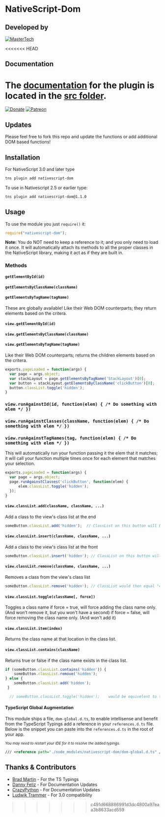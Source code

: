 # NativeScript-Dom


## Developed by
[![MasterTech](https://plugins.nativescript.rocks/i/mtns.png)](https://plugins.nativescript.rocks/mastertech-nstudio)



<<<<<<< HEAD
## Documentation
The [documentation](src/README.md) for the plugin is located in the [src folder](src).
=======
[![Donate](https://img.shields.io/badge/Donate-PayPal-brightgreen.svg?style=plastic)](https://www.paypal.com/cgi-bin/webscr?cmd=_donations&business=HN8DDMWVGBNQL&lc=US&item_name=Nathanael%20Anderson&item_number=nativescript%2ddom&no_note=1&no_shipping=1&currency_code=USD&bn=PP%2dDonationsBF%3ax%3aNonHosted)
[![Patreon](https://img.shields.io/badge/Pledge-Patreon-brightgreen.svg?style=plastic)](https://www.patreon.com/NathanaelA)

## Updates
Please feel free to fork this repo and update the functions or add additional DOM based functions!

## Installation 
For NativeScript 3.0 and later type

```bash
tns plugin add nativescript-dom  
```

To use in Nativescript 2.5 or earlier type:

```bash
tns plugin add nativescript-dom@1.1.0
```

## Usage
To use the  module you just `require()` it:

```js
require("nativescript-dom");
```

**Note:** You do NOT need to keep a reference to it; and you only need to load it once.
It will automatically attach its methods to all the proper classes in the NativeScript library, making it act as if they are built in.

### Methods

#### `getElementById(id)`
#### `getElementsByClassName(className)`
#### `getElementsByTagName(tagName)`

These are globally available! Like their Web DOM counterparts; they return elements based on the critera.

#### `view.getElementById(id)`
#### `view.getElementsByClassName(className)`
#### `view.getElementsByTagName(tagName)`
Like their Web DOM counterparts; returns the children elements based on the critera.

```js
exports.pageLoaded = function(args) {
  var page = args.object;
  var stackLayout = page.getElementsByTagName('StackLayout')[0];
  var button = stackLayout.getElementsByClassName('clickButton')[0];
  button.classList.toggle('hidden');
}
```

### `view.runAgainstId(id, function(elem) { /* Do something with elem */ })`
### `view.runAgainstClasses(className, function(elem) { /* Do something with elem */ })`
### `view.runAgainstTagNames(tag, function(elem) { /* Do something with elem */ })`
This will automatically run your function passing it the elem that it matches; it will call your function multiple times once for each element that matches your selection.

```js
exports.pageLoaded = function(args) {
  var page = args.object;
  page.runAgainstClasses('clickButton', function(elem) {  
      elem.classList.toggle('hidden');
  });
}
```
  
#### `view.classList.add(className, className, ...)`
Add a class to the view's class list at the end

```js
someButton.classList.add('hidden');  // ClassList on this button will be "class1 class2 classx hidden"
```

#### `view.classList.insert(className, className, ...)`
Add a class to the view's class list at the front
```js
someButton.classList.insert('hidden'); // ClassList on this button will be "hidden class1 class2 classx"
```


#### `view.classList.remove(className, className, ...)`
Removes a class from the view's class list
```js
someButton.classList.remove('hidden'); // ClassList would then equal "class1 class2 class3"
```
   
#### `view.classList.toggle(className[, force])`
Toggles a class name
if force = true, will force adding the class name only.     (And won't remove it, but you won't have a second)
if force = false, will force removing the class name only.  (And won't add it)

#### `view.classList.item(index)`
Returns the class name at that location in the class list.

#### `view.classList.contains(className)`
Returns true or false if the class name exists in the class list.
```js
if (someButton.classList.contains('hidden')) {
    someButton.classList.remove('hidden');
} else {
    someButton.classList.add('hidden');
 }

  // someButton.classList.toggle('hidden');    would be equivelent to the 5 lines above.
```

#### TypeScript Global Augmentation
This module ships a file, `dom-global.d.ts`, to enable intellisense and benefit from the TypeScript Typings
add a reference in your `references.d.ts` file. Below is the snippet you can paste into the `references.d.ts` in the root of your app.

<sub>*You may need to restart your IDE for it to resolve the added typings.*</sub>


```xml
/// <reference path="./node_modules/nativescript-dom/dom-global.d.ts" />
```

## Thanks & Contributors

- [Brad Martin](https://github.com/bradmartin) - For the TS Typings
- [Danny Feliz](https://github.com/DannyFeliz) - For Documentation Updates
- [CrazyPython](https://github.com/CrazyPython) - For Documentation Updates
- [Ludwik Trammer](https://github.com/ludwiktrammer) - For 3.0 compatibility
>>>>>>> c491d668886991d3dc4800a97eaa3b8633acd559
